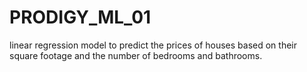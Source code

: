 # PRODIGY_ML_01
 linear regression model to predict the prices of houses based on their square footage and the number of bedrooms and bathrooms.

